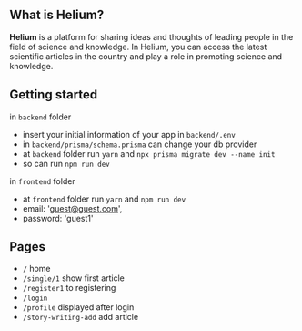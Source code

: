 ## What is Helium?
**Helium** is a platform for sharing ideas and thoughts of leading people in the field of science and knowledge. In Helium, you can access the latest scientific articles in the country and play a role in promoting science and knowledge.
## Getting started
in `backend` folder
* insert your initial information of your app in `backend/.env`
* in `backend/prisma/schema.prisma` can change your db provider
* at `backend` folder run `yarn` and `npx prisma migrate dev --name init`
* so can run `npm run dev`


in `frontend` folder
* at `frontend` folder run `yarn` and `npm run dev`
* email: 'guest@guest.com',
* password: 'guest1'



## Pages
* `/` home
* `/single/1` show first article
* `/register1` to registering
* `/login`      
* `/profile` displayed after login 
* `/story-writing-add`  add article

